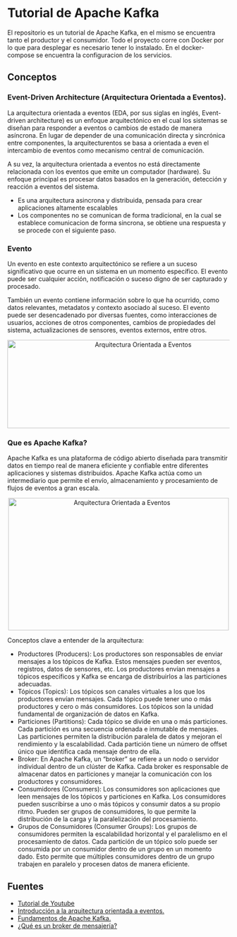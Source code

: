 # Tutorial de Apache Kafka

El repositorio es un tutorial de Apache Kafka, en el mismo se encuentra tanto el productor y el consumidor. Todo el proyecto corre con Docker por lo que para desplegar es necesario tener lo instalado. En el docker-compose se encuentra la configuracion de los servicios.

## Conceptos

### Event-Driven Architecture (Arquitectura Orientada a Eventos).

La arquitectura orientada a eventos (EDA, por sus siglas en inglés, Event-driven architecture) es un enfoque arquitectónico en el cual los sistemas se diseñan para responder a eventos o cambios de estado de manera asíncrona. En lugar de depender de una comunicación directa y sincrónica entre componentes, la arquitecturentos se basa a orientada a even el intercambio de eventos como mecanismo central de comunicación.

A su vez, la arquitectura orientada a eventos no está directamente relacionada con los eventos que emite un computador (hardware). Su enfoque principal es procesar datos basados en la generación, detección y reacción a eventos del sistema.

- Es una arquitectura asincrona y distribuida, pensada para crear aplicaciones altamente escalables
- Los componentes no se comunican de forma tradicional, en la cual se establece comunicacion de forma sincrona, se obtiene una respuesta y se procede con el siguiente paso.

### Evento

Un evento en este contexto arquitectónico se refiere a un suceso significativo que ocurre en un sistema en un momento específico. El evento puede ser cualquier acción, notificación o suceso digno de ser capturado y procesado.

También un evento contiene información sobre lo que ha ocurrido, como datos relevantes, metadatos y contexto asociado al suceso. El evento puede ser desencadenado por diversas fuentes, como interacciones de usuarios, acciones de otros componentes, cambios de propiedades del sistema, actualizaciones de sensores, eventos externos, entre otros.

<div align="center">
<img src="https://miro.medium.com/v2/resize:fit:1400/1*J1PZH-nkVCZA6VvHfCe3Wg.jpeg" width="600" height="200" alt="Arquitectura Orientada a Eventos">
</div>

### Que es Apache Kafka?

Apache Kafka es una plataforma de código abierto diseñada para transmitir datos en tiempo real de manera eficiente y confiable entre diferentes aplicaciones y sistemas distribuidos. Apache Kafka actúa como un intermediario que permite el envío, almacenamiento y procesamiento de flujos de eventos a gran escala.

<div align="center">
<img src="https://miro.medium.com/v2/resize:fit:1400/format:webp/1*gQijKcsTmGS7aGScQEWFqA.png" width="500" height="300" alt="Arquitectura Orientada a Eventos">
</div>

Conceptos clave a entender de la arquitectura:

- Productores (Producers): Los productores son responsables de enviar mensajes a los tópicos de Kafka. Estos mensajes pueden ser eventos, registros, datos de sensores, etc. Los productores envían mensajes a tópicos específicos y Kafka se encarga de distribuirlos a las particiones adecuadas.
- Tópicos (Topics): Los tópicos son canales virtuales a los que los productores envían mensajes. Cada tópico puede tener uno o más productores y cero o más consumidores. Los tópicos son la unidad fundamental de organización de datos en Kafka.
- Particiones (Partitions): Cada tópico se divide en una o más particiones. Cada partición es una secuencia ordenada e inmutable de mensajes. Las particiones permiten la distribución paralela de datos y mejoran el rendimiento y la escalabilidad. Cada partición tiene un número de offset único que identifica cada mensaje dentro de ella.
- Broker: En Apache Kafka, un “broker” se refiere a un nodo o servidor individual dentro de un clúster de Kafka. Cada broker es responsable de almacenar datos en particiones y manejar la comunicación con los productores y consumidores.
- Consumidores (Consumers): Los consumidores son aplicaciones que leen mensajes de los tópicos y particiones en Kafka. Los consumidores pueden suscribirse a uno o más tópicos y consumir datos a su propio ritmo. Pueden ser grupos de consumidores, lo que permite la distribución de la carga y la paralelización del procesamiento.
- Grupos de Consumidores (Consumer Groups): Los grupos de consumidores permiten la escalabilidad horizontal y el paralelismo en el procesamiento de datos. Cada partición de un tópico solo puede ser consumida por un consumidor dentro de un grupo en un momento dado. Esto permite que múltiples consumidores dentro de un grupo trabajen en paralelo y procesen datos de manera eficiente.


## Fuentes
- [Tutorial de Youtube](https://www.youtube.com/watch?v=l4-wAvFYKCY)
- [Introducción a la arquitectura orientada a eventos.](https://medium.com/@diego.coder/introducci%C3%B3n-a-la-arquitectura-orientada-a-eventos-a532c71c9945)
- [Fundamentos de Apache Kafka.](https://medium.com/@diego.coder/introducci%C3%B3n-a-apache-kafka-d1118be9d632)
- [¿Qué es un broker de mensajería?](https://medium.com/@diego.coder/que-es-un-broker-de-mensajer%C3%ADa-8aa8ab7988e8)